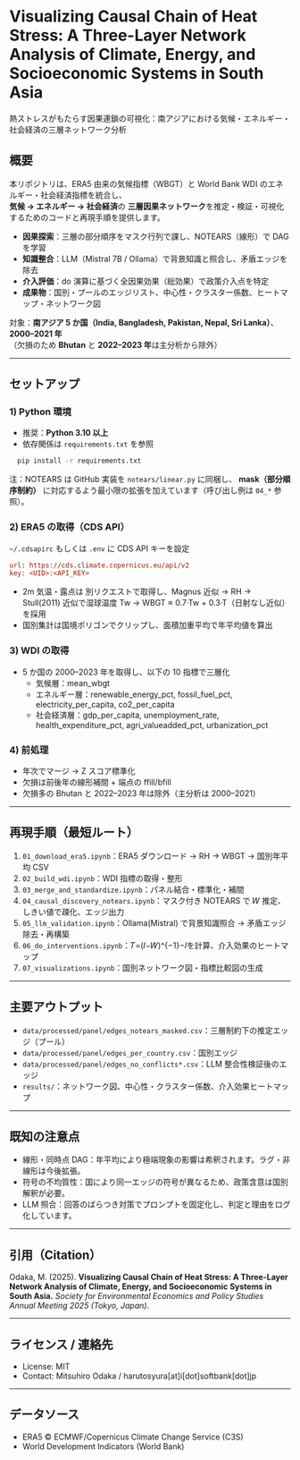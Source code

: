 # Visualizing Causal Chain of Heat Stress: A Three-Layer Network Analysis of Climate, Energy, and Socioeconomic Systems in South Asia

熱ストレスがもたらす因果連鎖の可視化：南アジアにおける気候・エネルギー・社会経済の三層ネットワーク分析

## 概要

本リポジトリは、ERA5 由来の気候指標（WBGT）と World Bank WDI のエネルギー・社会経済指標を統合し、  
**気候 → エネルギー → 社会経済**の **三層因果ネットワーク**を推定・検証・可視化するためのコードと再現手順を提供します。

- **因果探索**：三層の部分順序をマスク行列で課し、NOTEARS（線形）で DAG を学習  
- **知識整合**：LLM（Mistral 7B / Ollama）で背景知識と照合し、矛盾エッジを除去  
- **介入評価**：do 演算に基づく全因果効果（総効果）で政策介入点を特定  
- **成果物**：国別・プールのエッジリスト、中心性・クラスター係数、ヒートマップ・ネットワーク図

対象：**南アジア 5 か国（India, Bangladesh, Pakistan, Nepal, Sri Lanka）**、**2000–2021 年**  
（欠損のため **Bhutan** と **2022–2023 年**は主分析から除外）

---

## セットアップ

### 1) Python 環境
- 推奨：**Python 3.10 以上**  
- 依存関係は `requirements.txt` を参照  
```bash
  pip install -r requirements.txt
```
注：NOTEARS は GitHub 実装を `notears/linear.py` に同梱し、
**mask（部分順序制約）** に対応するよう最小限の拡張を加えています（呼び出し例は `04_*` 参照）。

### 2) ERA5 の取得（CDS API）

`~/.cdsapirc` もしくは `.env` に CDS API キーを設定
```ini
url: https://cds.climate.copernicus.eu/api/v2
key: <UID>:<API_KEY>
```

- 2m 気温・露点は 別リクエストで取得し、Magnus 近似 → RH → Stull(2011) 近似で湿球温度 Tw →
WBGT ≈ 0.7·Tw + 0.3·T（日射なし近似）を採用
- 国別集計は国境ポリゴンでクリップし、面積加重平均で年平均値を算出

### 3) WDI の取得
- 5 か国の 2000–2023 年を取得し、以下の 10 指標で三層化
  - 気候層：mean_wbgt
  - エネルギー層：renewable_energy_pct, fossil_fuel_pct, electricity_per_capita, co2_per_capita
  - 社会経済層：gdp_per_capita, unemployment_rate, health_expenditure_pct, agri_valueadded_pct, urbanization_pct

### 4) 前処理
- 年次でマージ → Z スコア標準化
- 欠損は前後年の線形補間 + 端点の ffill/bfill
- 欠損多の Bhutan と 2022–2023 年は除外（主分析は 2000–2021）

---

## 再現手順（最短ルート）

1. `01_download_era5.ipynb`：ERA5 ダウンロード → RH → WBGT → 国別年平均 CSV
2. `02_build_wdi.ipynb`：WDI 指標の取得・整形
3. `03_merge_and_standardize.ipynb`：パネル結合・標準化・補間
4. `04_causal_discovery_notears.ipynb`：マスク付き NOTEARS で 𝑊 推定、しきい値で疎化、エッジ出力
5. `05_llm_validation.ipynb`：Ollama(Mistral) で背景知識照合 → 矛盾エッジ除去・再構築
6. `06_do_interventions.ipynb`：𝑇=(𝐼−𝑊)^{−1}−𝐼を計算、介入効果のヒートマップ
7. `07_visualizations.ipynb`：国別ネットワーク図・指標比較図の生成

---

## 主要アウトプット
- `data/processed/panel/edges_notears_masked.csv`：三層制約下の推定エッジ（プール）
- `data/processed/panel/edges_per_country.csv`：国別エッジ
- `data/processed/panel/edges_no_conflicts*.csv`：LLM 整合性検証後のエッジ
- `results/`：ネットワーク図、中心性・クラスター係数、介入効果ヒートマップ

---

## 既知の注意点
- 線形・同時点 DAG：年平均により極端現象の影響は希釈されます。ラグ・非線形は今後拡張。
- 符号の不均質性：国により同一エッジの符号が異なるため、政策含意は国別解釈が必要。
- LLM 照合：回答のばらつき対策でプロンプトを固定化し、判定と理由をログ化しています。

---

## 引用（Citation）
Odaka, M. (2025). **Visualizing Causal Chain of Heat Stress: A Three-Layer Network Analysis of Climate, Energy, and Socioeconomic Systems in South Asia.** *Society for Environmental Economics and Policy Studies Annual Meeting 2025 (Tokyo, Japan)*.

---

## ライセンス / 連絡先
- License: MIT
- Contact: Mitsuhiro Odaka / harutosyura[at]i[dot]softbank[dot]jp

---

## データソース
- ERA5 © ECMWF/Copernicus Climate Change Service (C3S)
- World Development Indicators (World Bank)
